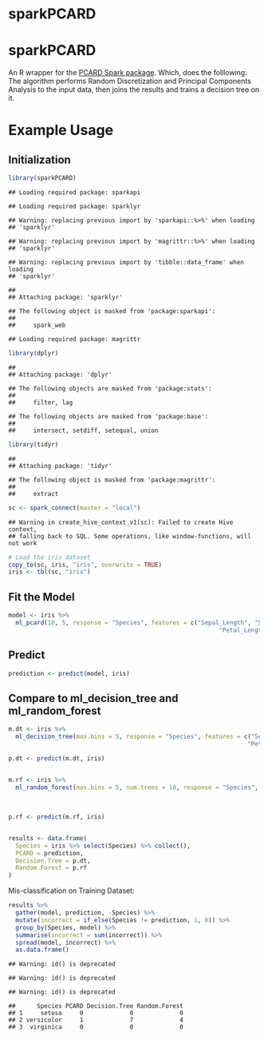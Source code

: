 sparkPCARD
================

sparkPCARD
==========

An R wrapper for the [PCARD Spark package](https://github.com/djgarcia/PCARD). Which, does the folllowing: The algorithm performs Random Discretization and Principal Components Analysis to the input data, then joins the results and trains a decision tree on it.

Example Usage
=============

Initialization
--------------

``` r
library(sparkPCARD)
```

    ## Loading required package: sparkapi

    ## Loading required package: sparklyr

    ## Warning: replacing previous import by 'sparkapi::%>%' when loading
    ## 'sparklyr'

    ## Warning: replacing previous import by 'magrittr::%>%' when loading
    ## 'sparklyr'

    ## Warning: replacing previous import by 'tibble::data_frame' when loading
    ## 'sparklyr'

    ## 
    ## Attaching package: 'sparklyr'

    ## The following object is masked from 'package:sparkapi':
    ## 
    ##     spark_web

    ## Loading required package: magrittr

``` r
library(dplyr)
```

    ## 
    ## Attaching package: 'dplyr'

    ## The following objects are masked from 'package:stats':
    ## 
    ##     filter, lag

    ## The following objects are masked from 'package:base':
    ## 
    ##     intersect, setdiff, setequal, union

``` r
library(tidyr)
```

    ## 
    ## Attaching package: 'tidyr'

    ## The following object is masked from 'package:magrittr':
    ## 
    ##     extract

``` r
sc <- spark_connect(master = "local")
```

    ## Warning in create_hive_context_v1(sc): Failed to create Hive context,
    ## falling back to SQL. Some operations, like window-functions, will not work

``` r
# Load the iris dataset
copy_to(sc, iris, "iris", overwrite = TRUE)
iris <- tbl(sc, "iris")
```

Fit the Model
-------------

``` r
model <- iris %>% 
  ml_pcard(10, 5, response = "Species", features = c("Sepal_Length", "Sepal_Width",
                                                           "Petal_Length", "Petal_Width"))
```

Predict
-------

``` r
prediction <- predict(model, iris)
```

Compare to ml\_decision\_tree and ml\_random\_forest
----------------------------------------------------

``` r
m.dt <- iris %>% 
  ml_decision_tree(max.bins = 5, response = "Species", features = c("Sepal_Length", "Sepal_Width",
                                                                   "Petal_Length", "Petal_Width"))

p.dt <- predict(m.dt, iris)


m.rf <- iris %>% 
  ml_random_forest(max.bins = 5, num.trees = 10, response = "Species", features = c("Sepal_Length",
                                                                            "Sepal_Width",
                                                                            "Petal_Length",
                                                                            "Petal_Width"))
p.rf <- predict(m.rf, iris)


results <- data.frame(
  Species = iris %>% select(Species) %>% collect(),
  PCARD = prediction,
  Decision.Tree = p.dt,
  Random.Forest = p.rf
)
```

Mis-classification on Training Dataset:

``` r
results %>% 
  gather(model, prediction, -Species) %>% 
  mutate(incorrect = if_else(Species != prediction, 1, 0)) %>% 
  group_by(Species, model) %>% 
  summarise(incorrect = sum(incorrect)) %>% 
  spread(model, incorrect) %>% 
  as.data.frame()
```

    ## Warning: id() is deprecated

    ## Warning: id() is deprecated

    ## Warning: id() is deprecated

    ##      Species PCARD Decision.Tree Random.Forest
    ## 1     setosa     0             0             0
    ## 2 versicolor     1             7             4
    ## 3  virginica     0             0             0
